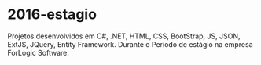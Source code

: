 # 2016-estagio
Projetos desenvolvidos em C#, .NET, HTML, CSS, BootStrap, JS, JSON, ExtJS, JQuery, Entity Framework. Durante o Período de estágio na empresa ForLogic Software.
